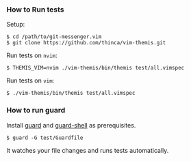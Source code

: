 ### How to Run tests

Setup:

```
$ cd /path/to/git-messenger.vim
$ git clone https://github.com/thinca/vim-themis.git
```

Run tests on `nvim`:

```
$ THEMIS_VIM=nvim ./vim-themis/bin/themis test/all.vimspec
```

Run tests on `vim`:

```
$ ./vim-themis/bin/themis test/all.vimspec
```

### How to run guard

Install [guard][] and [guard-shell][] as prerequisites.

```
$ guard -G test/Guardfile
```

It watches your file changes and runs tests automatically.

[guard]: https://github.com/guard/guard
[guard-shell]: https://github.com/guard/guard-shell
